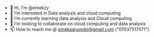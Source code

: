 - 👋 Hi, I’m @emekzy
- 👀 I’m interested in Data analysis and cloud computing
- 🌱 I’m currently learning data analysis and Cloud computing
- 💞️ I’m looking to collaborate on cloud computing and data analysis
- 📫 How to reach me @ emekaanunobi@gmail.com ("07037517071")

<!---
emekzy/emekzy is a ✨ special ✨ repository because its `README.md` (this file) appears on your GitHub profile.
You can click the Preview link to take a look at your changes.
--->
